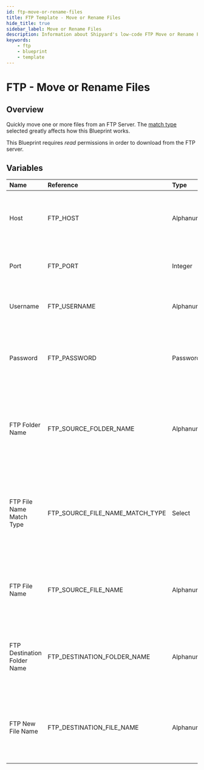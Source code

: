 ```yaml
---
id: ftp-move-or-rename-files
title: FTP Template - Move or Rename Files
hide_title: true
sidebar_label: Move or Rename Files
description: Information about Shipyard's low-code FTP Move or Rename Files blueprint. Quickly move or rename one or more files from an FTP Server. 
keywords:
    - ftp
    - blueprint
    - template
---
```


# FTP - Move or Rename Files

## Overview
Quickly move one or more files from an FTP Server. The [match type](https://www.shipyardapp.com/docs/reference/blueprint-library/match-type/) selected greatly affects how this Blueprint works.

This Blueprint requires _read_ permissions in order to download from the FTP server.

## Variables

| Name | Reference | Type | Required | Default | Options | Description |
|:-----|:----------|:-----|:---------|:--------|:--------|:------------|
| Host | FTP_HOST  | Alphanumeric |:white_check_mark: | `-` | - | The domain or the IP address of the FTP Server you want to connect to. |
| Port | FTP_PORT  | Integer |:white_check_mark: | `"21"` | - | Number for the port to connect to. `21` is used by default. |
| Username | FTP_USERNAME  | Alphanumeric |:heavy_minus_sign: | `-` | - | Value of the configured username in the FTP server. |
| Password | FTP_PASSWORD  | Password |:heavy_minus_sign: | `-` | - | Value of the configured password associated to the username on the FTP server. |
| FTP Folder Name | FTP_SOURCE_FOLDER_NAME  | Alphanumeric |:heavy_minus_sign: | `-` | - | Name of the folder where the file is stored in the FTP server. If left blank, will look in the root directory. |
| FTP File Name Match Type | FTP_SOURCE_FILE_NAME_MATCH_TYPE  | Select |:white_check_mark: | `exact_match` | Exact Match: `exact_match`<br></br><br></br>Regex Match: `regex_match`<br></br><br></br> | Determines if the text in "FTP File Name" will look for one file with exact match, or multiple files using regex. |
| FTP File Name | FTP_SOURCE_FILE_NAME  | Alphanumeric |:white_check_mark: | `-` | - | Name of the target file in the FTP server. Can be regex if "Match Type" is set accordingly. |
| FTP Destination Folder Name | FTP_DESTINATION_FOLDER_NAME  | Alphanumeric |:heavy_minus_sign: | `-` | - | The name of the folder where the target file will be moved. If blank, will use the root directory |
| FTP New File Name | FTP_DESTINATION_FILE_NAME  | Alphanumeric |:heavy_minus_sign: | `-` | - | Name of the file for the target file once it is moved. If blank will use the source file name |


